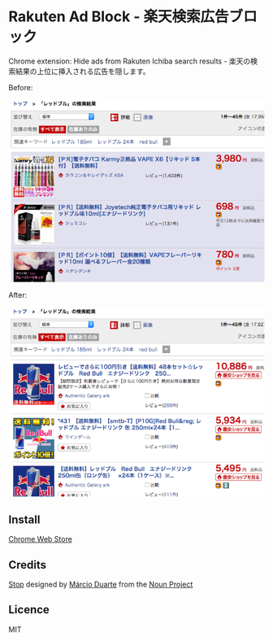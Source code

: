 # Rakuten Ad Block - 楽天検索広告ブロック

Chrome extension: Hide ads from Rakuten Ichiba search results - 楽天の検索結果の上位に挿入される広告を隠します。

Before:

![](screenshot-before.png)

After:

![](screenshot-after.png)

## Install

[Chrome Web Store](https://chrome.google.com/webstore/detail/%E6%A5%BD%E5%A4%A9%E6%A4%9C%E7%B4%A2%E5%BA%83%E5%91%8A%E3%83%96%E3%83%AD%E3%83%83%E3%82%AF/nkcfpjejidfnmclbdfiplgdpkobdhicn)

## Credits

[Stop](https://github.com/tatsuyaoiw/rakuten-ad-block/blob/master/icon.png) designed by [Márcio Duarte](http://www.thenounproject.com/marc_io) from the [Noun Project](http://www.thenounproject.com)

## Licence

MIT